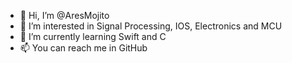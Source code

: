 - 👋 Hi, I’m @AresMojito
- 👀 I’m interested in Signal Processing, IOS, Electronics and MCU
- 🌱 I’m currently learning Swift and C
- 📫 You can reach me in GitHub

<!---
AresMojito/AresMojito is a ✨ special ✨ repository because its `README.md` (this file) appears on your GitHub profile.
You can click the Preview link to take a look at your changes.
--->
